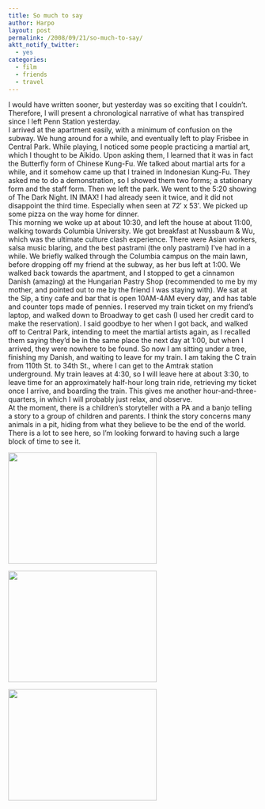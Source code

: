 ```yaml
---
title: So much to say
author: Harpo
layout: post
permalink: /2008/09/21/so-much-to-say/
aktt_notify_twitter:
  - yes
categories:
  - film
  - friends
  - travel
---
```

I would have written sooner, but yesterday was so exciting that I couldn&#8217;t. Therefore, I will present a chronological narrative of what has transpired since I left Penn Station yesterday.  
I arrived at the apartment easily, with a minimum of confusion on the subway. We hung around for a while, and eventually left to play Frisbee in Central Park. While playing, I noticed some people practicing a martial art, which I thought to be Aikido. Upon asking them, I learned that it was in fact the Butterfly form of Chinese Kung-Fu. We talked about martial arts for a while, and it somehow came up that I trained in Indonesian Kung-Fu. They asked me to do a demonstration, so I showed them two forms; a stationary form and the staff form. Then we left the park. We went to the 5:20 showing of The Dark Night. IN IMAX! I had already seen it twice, and it did not disappoint the third time. Especially when seen at 72&#8242; x 53&#8242;. We picked up some pizza on the way home for dinner.  
This morning we woke up at about 10:30, and left the house at about 11:00, walking towards Columbia University. We got breakfast at Nussbaum & Wu, which was the ultimate culture clash experience. There were Asian workers, salsa music blaring, and the best pastrami (the only pastrami) I&#8217;ve had in a while. We briefly walked through the Columbia campus on the main lawn, before dropping off my friend at the subway, as her bus left at 1:00. We walked back towards the apartment, and I stopped to get a cinnamon Danish (amazing) at the Hungarian Pastry Shop (recommended to me by my mother, and pointed out to me by the friend I was staying with). We sat at the Sip, a tiny cafe and bar that is open 10AM-4AM every day, and has table and counter tops made of pennies. I reserved my train ticket on my friend&#8217;s laptop, and walked down to Broadway to get cash (I used her credit card to make the reservation). I said goodbye to her when I got back, and walked off to Central Park, intending to meet the martial artists again, as I recalled them saying they&#8217;d be in the same place the next day at 1:00, but when I arrived, they were nowhere to be found. So now I am sitting under a tree, finishing my Danish, and waiting to leave for my train. I am taking the C train from 110th St. to 34th St., where I can get to the Amtrak station underground. My train leaves at 4:30, so I will leave here at about 3:30, to leave time for an approximately half-hour long train ride, retrieving my ticket once I arrive, and boarding the train. This gives me another hour-and-three-quarters, in which I will probably just relax, and observe.  
At the moment, there is a children&#8217;s storyteller with a PA and a banjo telling a story to a group of children and parents. I think the story concerns many animals in a pit, hiding from what they believe to be the end of the world.  
There is a lot to see here, so I&#8217;m looking forward to having such a large block of time to see it.

[<img src="http://harpojaeger.github.io/wp-content/uploads/2008/09/l-640-480-2ffdb576-833f-4651-bee5-77cc78ed80e3.jpeg" alt="" width="300" height="225" class="alignnone size-full wp-image-364" />][1]

[<img src="http://harpojaeger.github.io/wp-content/uploads/2008/09/l-640-480-d7eaa188-e92e-4e77-a201-7a285bac3cbb.jpeg" alt="" width="300" height="225" class="alignnone size-full wp-image-364" />][2]

[<img src="http://harpojaeger.github.io/wp-content/uploads/2008/09/l-640-480-4d7d156c-94f1-447d-8f49-e2883bfae7dc.jpeg" alt="" width="300" height="225" class="alignnone size-full wp-image-364" />][3]

 [1]: http://harpojaeger.github.io/wp-content/uploads/2008/09/l-640-480-2ffdb576-833f-4651-bee5-77cc78ed80e3.jpeg
 [2]: http://harpojaeger.github.io/wp-content/uploads/2008/09/l-640-480-d7eaa188-e92e-4e77-a201-7a285bac3cbb.jpeg
 [3]: http://harpojaeger.github.io/wp-content/uploads/2008/09/l-640-480-4d7d156c-94f1-447d-8f49-e2883bfae7dc.jpeg